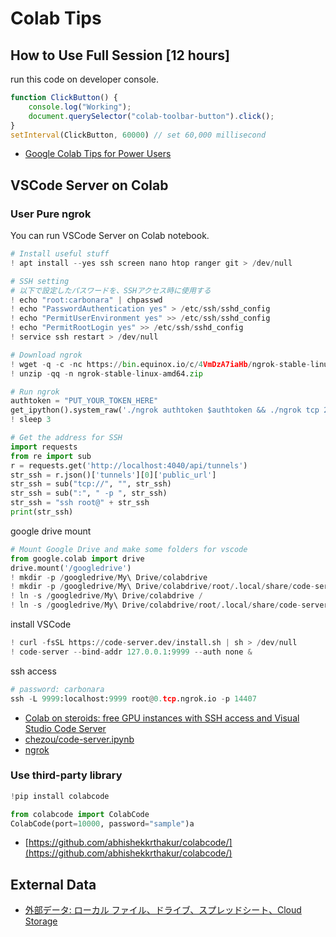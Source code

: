 # Colab Tips

## How to Use Full Session [12 hours]

run this code on developer console.

```js
function ClickButton() {
    console.log("Working");
    document.querySelector("colab-toolbar-button").click();
}
setInterval(ClickButton, 60000) // set 60,000 millisecond
```

- [Google Colab Tips for Power Users](https://madewithml.com/projects/1609/google-colab-tips-for-power-users/)

## VSCode Server on Colab

### User Pure ngrok

You can run VSCode Server on Colab notebook.

```python
# Install useful stuff
! apt install --yes ssh screen nano htop ranger git > /dev/null

# SSH setting
# 以下で設定したパスワードを、SSHアクセス時に使用する
! echo "root:carbonara" | chpasswd
! echo "PasswordAuthentication yes" > /etc/ssh/sshd_config
! echo "PermitUserEnvironment yes" >> /etc/ssh/sshd_config
! echo "PermitRootLogin yes" >> /etc/ssh/sshd_config
! service ssh restart > /dev/null

# Download ngrok
! wget -q -c -nc https://bin.equinox.io/c/4VmDzA7iaHb/ngrok-stable-linux-amd64.zip
! unzip -qq -n ngrok-stable-linux-amd64.zip

# Run ngrok
authtoken = "PUT_YOUR_TOKEN_HERE"
get_ipython().system_raw('./ngrok authtoken $authtoken && ./ngrok tcp 22 &')
! sleep 3

# Get the address for SSH
import requests
from re import sub
r = requests.get('http://localhost:4040/api/tunnels')
str_ssh = r.json()['tunnels'][0]['public_url']
str_ssh = sub("tcp://", "", str_ssh)
str_ssh = sub(":", " -p ", str_ssh)
str_ssh = "ssh root@" + str_ssh
print(str_ssh)
```

google drive mount

```python
# Mount Google Drive and make some folders for vscode
from google.colab import drive
drive.mount('/googledrive')
! mkdir -p /googledrive/My\ Drive/colabdrive
! mkdir -p /googledrive/My\ Drive/colabdrive/root/.local/share/code-server
! ln -s /googledrive/My\ Drive/colabdrive /
! ln -s /googledrive/My\ Drive/colabdrive/root/.local/share/code-server /root/.local/share/
```

install VSCode

```python
! curl -fsSL https://code-server.dev/install.sh | sh > /dev/null
! code-server --bind-addr 127.0.0.1:9999 --auth none &
```

ssh access

```python
# password: carbonara
ssh -L 9999:localhost:9999 root@0.tcp.ngrok.io -p 14407
```

- [Colab on steroids: free GPU instances with SSH access and Visual Studio Code Server](https://towardsdatascience.com/colab-free-gpu-ssh-visual-studio-code-server-36fe1d3c5243)
- [chezou/code-server.ipynb](https://gist.github.com/chezou/858d663381625c9bb1c868e0c95969c6)
- [ngrok](https://dashboard.ngrok.com/get-started/setup)

### Use third-party library

```python
!pip install colabcode

from colabcode import ColabCode
ColabCode(port=10000, password="sample")a
```

- [https://github.com/abhishekkrthakur/colabcode/](https://github.com/abhishekkrthakur/colabcode/)

## External Data

- [外部データ: ローカル ファイル、ドライブ、スプレッドシート、Cloud Storage](https://colab.research.google.com/notebooks/io.ipynb#scrollTo=F1-nafvN-NwW)
